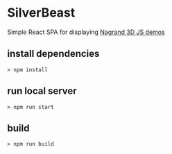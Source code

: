 # SilverBeast

Simple React SPA for displaying [Nagrand 3D JS demos](https://www.ipalmap.com/docs/index.php/js3d-demo-display/)

## install dependencies
```shell
> npm install
```

## run local server
```shell
> npm run start
```

## build
```shell
> npm run build
```